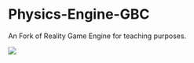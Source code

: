 # Physics-Engine-GBC
An Fork of Reality Game Engine for teaching purposes.

![](https://i.imgur.com/44IeKeI.gif)
